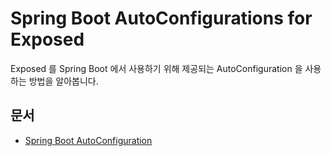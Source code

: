 # Spring Boot AutoConfigurations for Exposed

Exposed 를 Spring Boot 에서 사용하기 위해 제공되는 AutoConfiguration 을 사용하는 방법을 알아봅니다.

## 문서

* [Spring Boot AutoConfiguration](https://debop.notion.site/Spring-Boot-AutoConfiguration-1c32744526b080079af9eb44b62466d0)
